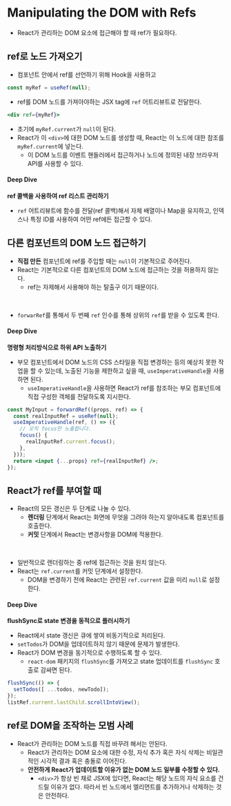 # Manipulating the DOM with Refs

- React가 관리하는 DOM 요소에 접근해야 할 때 ref가 필요하다.

## ref로 노드 가져오기

- 컴포넌트 안에서 ref를 선언하기 위해 Hook을 사용하고

```jsx
const myRef = useRef(null);
```

- ref를 DOM 노드를 가져아야하는 JSX tag에 `ref` 어트리뷰트로 전달한다.

```jsx
<div ref={myRef}>
```

- 초기에 `myRef.current`가 `null`이 된다.
- React가 이 `<div>`에 대한 DOM 노드를 생성할 때, React는 이 노드에 대한 참조를 `myRef.current`에 넣는다.
    - 이 DOM 노드를 이벤트 핸들러에서 접근하거나 노드에 정의된 내장 브라우저 API를 사용할 수 있다.

#### Deep Dive

**ref 콜백을 사용하여 ref 리스트 관리하기**

- `ref` 어트리뷰트에 함수를 전달(ref 콜백)해서 자체 배열이나 Map을 유지하고, 인덱스나 특정 ID를 사용하여 어떤 ref에든 접근할 수 있다.

## 다른 컴포넌트의 DOM 노드 접근하기

- **직접 만든** 컴포넌트에 ref를 주입할 때는 `null`이 기본적으로 주어진다.
- React는 기본적으로 다른 컴포넌트의 DOM 노드에 접근하는 것을 허용하지 않는다.
    - ref는 자제해서 사용해야 하는 탈출구 이기 때문이다.

<br />

- `forwarRef`를 통해서 두 번째 `ref` 인수를 통해 상위의 `ref`를 받을 수 있도록 한다.

#### Deep Dive

**명령형 처리방식으로 하위 API 노출하기**

- 부모 컴포넌트에서 DOM 노드의 CSS 스타일을 직접 변경하는 등의 예상치 못한 작업을 할 수 있는데, 노출된 기능을 제한하고 싶을 때, `useImperativeHandle`을 사용하면 된다.
    - `useImperativeHandle`을 사용하면 React가 ref를 참조하는 부모 컴포넌트에 직접 구성한 객체를 전달하도록 지시한다.

```jsx
const MyInput = forwardRef((props, ref) => {
  const realInputRef = useRef(null);
  useImperativeHandle(ref, () => ({
    // 오직 focus만 노출합니다.
    focus() {
      realInputRef.current.focus();
    },
  }));
  return <input {...props} ref={realInputRef} />;
});
```

## React가 ref를 부여할 때

- React의 모든 갱신은 두 단계로 나눌 수 있다.
    - **렌더링** 단계에서 React는 화면에 무엇을 그려야 하는지 알아내도록 컴포넌트를 호출한다.
    - **커밋** 단계에서 React는 변경사항을 DOM에 적용한다.

<br />

- 일반적으로 렌더링하는 중 ref에 접근하는 것을 원치 않는다.
- React는 `ref.current`를 커밋 단계에서 설정한다.
    - DOM을 변경하기 전에 React는 관련된 `ref.current` 값을 미리 `null`로 설정한다.

#### Deep Dive

**flushSync로 state 변경을 동적으로 플러시하기**

- React에서 state 갱신은 큐에 쌓여 비동기적으로 처리된다.
- `setTodos`가 DOM을 업데이트하지 않기 때문에 문제가 발생한다.
- React가 DOM 변경을 동기적으로 수행하도록 할 수 있다.
    - `react-dom` 패키지의 `flushSync`를 가져오고 state 업데이트를 `flushSync` 호출로 감싸면 된다.

```jsx
flushSync(() => {
  setTodos([ ...todos, newTodo]);
});
listRef.current.lastChild.scrollIntoView();
```

## ref로 DOM을 조작하는 모범 사례

- React가 관리하는 DOM 노드를 직접 바꾸려 해서는 안된다.
    - React가 관리하는 DOM 요소에 대한 수정, 자식 추가 혹은 자식 삭제는 비일관적인 시각적 결과 혹은 충돌로 이어진다.
    - **안전하게 React가 업데이트할 이유가 없는 DOM 노드 일부를 수정할 수 있다.**
        - `<div>`가 항상 빈 채로 JSX에 있다면, React는 해당 노드의 자식 요소를 건드릴 이유가 없다. 따라서 빈 노드에서 엘리먼트를 추가하거나 삭제하는 것은 안전하다.
